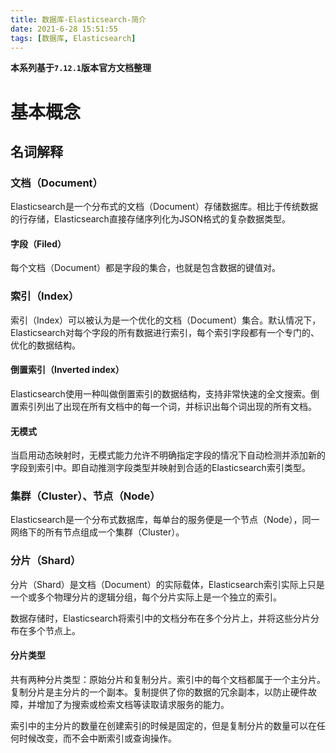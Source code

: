 ```yaml
---
title: 数据库-Elasticsearch-简介
date: 2021-6-28 15:51:55
tags: [数据库, Elasticsearch]
---
```


**本系列基于`7.12.1`版本官方文档整理**

# 基本概念

## 名词解释

### 文档（Document）

Elasticsearch是一个分布式的文档（Document）存储数据库。相比于传统数据的行存储，Elasticsearch直接存储序列化为JSON格式的复杂数据类型。

#### 字段（Filed）

每个文档（Document）都是字段的集合，也就是包含数据的键值对。

### 索引（Index）

索引（Index）可以被认为是一个优化的文档（Document）集合。默认情况下，Elasticsearch对每个字段的所有数据进行索引，每个索引字段都有一个专门的、优化的数据结构。

#### 倒置索引（Inverted index）

Elasticsearch使用一种叫做倒置索引的数据结构，支持非常快速的全文搜索。倒置索引列出了出现在所有文档中的每一个词，并标识出每个词出现的所有文档。

#### 无模式

当启用动态映射时，无模式能力允许不明确指定字段的情况下自动检测并添加新的字段到索引中。即自动推测字段类型并映射到合适的Elasticsearch索引类型。

### 集群（Cluster）、节点（Node）

Elasticsearch是一个分布式数据库，每单台的服务便是一个节点（Node），同一网络下的所有节点组成一个集群（Cluster）。

### 分片（Shard）

分片（Shard）是文档（Document）的实际载体，Elasticsearch索引实际上只是一个或多个物理分片的逻辑分组，每个分片实际上是一个独立的索引。

数据存储时，Elasticsearch将索引中的文档分布在多个分片上，并将这些分片分布在多个节点上。

#### 分片类型

共有两种分片类型：原始分片和复制分片。索引中的每个文档都属于一个主分片。复制分片是主分片的一个副本。复制提供了你的数据的冗余副本，以防止硬件故障，并增加了为搜索或检索文档等读取请求服务的能力。

索引中的主分片的数量在创建索引的时候是固定的，但是复制分片的数量可以在任何时候改变，而不会中断索引或查询操作。
